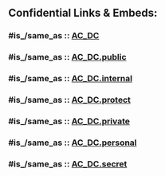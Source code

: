 



## Confidential Links & Embeds: 

### #is_/same_as :: [AC_DC](/_Standards/Society/Communication/Media/Music/Musician/Rock-Musician/AC_DC.md) 

### #is_/same_as :: [AC_DC.public](/_public/Society/Communication/Media/Music/Musician/Rock-Musician/AC_DC.public.md) 

### #is_/same_as :: [AC_DC.internal](/_internal/Society/Communication/Media/Music/Musician/Rock-Musician/AC_DC.internal.md) 

### #is_/same_as :: [AC_DC.protect](/_protect/Society/Communication/Media/Music/Musician/Rock-Musician/AC_DC.protect.md) 

### #is_/same_as :: [AC_DC.private](/_private/Society/Communication/Media/Music/Musician/Rock-Musician/AC_DC.private.md) 

### #is_/same_as :: [AC_DC.personal](/_personal/Society/Communication/Media/Music/Musician/Rock-Musician/AC_DC.personal.md) 

### #is_/same_as :: [AC_DC.secret](/_secret/Society/Communication/Media/Music/Musician/Rock-Musician/AC_DC.secret.md)

